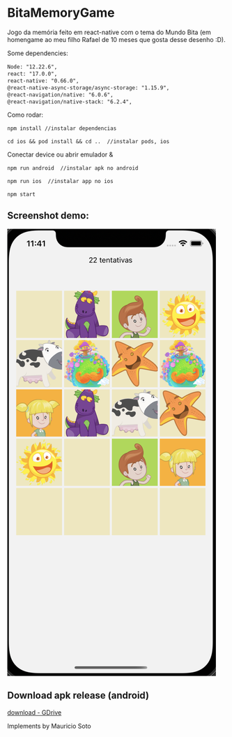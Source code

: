 # BitaMemoryGame

Jogo da memória feito em react-native com o tema do Mundo Bita (em homengame ao meu filho Rafael de 10 meses que gosta desse desenho :D).

Some dependencies:
```
Node: "12.22.6",
react: "17.0.0",
react-native: "0.66.0",
@react-native-async-storage/async-storage: "1.15.9",
@react-navigation/native: "6.0.6",
@react-navigation/native-stack: "6.2.4",
```

Como rodar:

```
npm install //instalar dependencias
```

```
cd ios && pod install && cd ..  //instalar pods, ios
```

Conectar device ou abrir emulador &

```
npm run android  //instalar apk no android
```

```
npm run ios  //instalar app no ios
```

```
npm start
```

## Screenshot demo:

![First Screen](/src/demo/capture.png)

## Download apk release (android)

[download - GDrive](https://drive.google.com/file/d/1U0_3BDVAKNlD3ZJf4ErFwTz5-JNpv2f4/view?usp=sharing)


Implements by Mauricio Soto
